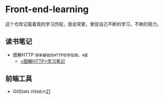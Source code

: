 # Front-end-learning
这个仓库记载着我的学习历程，我会常更，督促自己不断的学习，不断的努力。

## 读书笔记
- 图解HTTP `简单基础的HTTP初学指南，4星`
    - [<图解HTTP>学习笔记][1]

## 前端工具
- GitStats `代码统计`[21]



[1]: ./读书笔记/<图解HTTP>学习笔记.md

[21]: ./前端工具/GitStats.md
